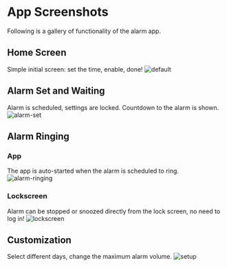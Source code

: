 # App Screenshots
Following is a gallery of functionality of the alarm app.

## Home Screen
Simple initial screen: set the time, enable, done!
![default](default.png)

## Alarm Set and Waiting
Alarm is scheduled, settings are locked. Countdown to the alarm is shown.
![alarm-set](alarm_set.png)

## Alarm Ringing
### App
The app is auto-started when the alarm is scheduled to ring.
![alarm-ringing](alarm_ringing.png)

### Lockscreen
Alarm can be stopped or snoozed directly from the lock screen, no need to log in!
![lockscreen](lockscreen.png)

## Customization
Select different days, change the maximum alarm volume.
![setup](setup.png)

